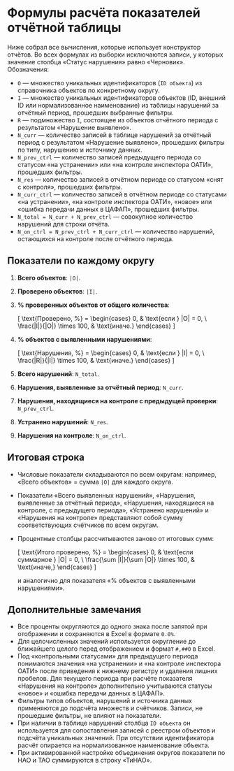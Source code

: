 # Формулы расчёта показателей отчётной таблицы

Ниже собрал все вычисления, которые использует конструктор отчётов. Во всех формулах из выборки исключаются записи, у которых значение столбца «Статус нарушения» равно «Черновик». Обозначения:

- `O` — множество уникальных идентификаторов (`ID объекта`) из справочника объектов по конкретному округу.
- `I` — множество уникальных идентификаторов объектов (ID, внешний ID или нормализованное наименование) из таблицы нарушений за отчётный период, прошедших выбранные фильтры.
- `R` — подмножество `I`, состоящее из объектов отчётного периода с результатом «Нарушение выявлено».
- `N_curr` — количество записей в таблице нарушений за отчётный период с результатом «Нарушение выявлено», прошедших фильтры по типу, нарушению и источнику данных.
- `N_prev_ctrl` — количество записей предыдущего периода со статусом «на устранении» или «на контроле инспектора ОАТИ», прошедших фильтры.
- `N_res` — количество записей в отчётном периоде со статусом «снят с контроля», прошедших фильтры.
- `N_curr_ctrl` — количество записей в отчётном периоде со статусами «на устранении», «на контроле инспектора ОАТИ», «новое» или «ошибка передачи данных в ЦАФАП», прошедших фильтры.
- `N_total = N_curr + N_prev_ctrl` — совокупное количество нарушений для строки отчёта.
- `N_on_ctrl = N_prev_ctrl + N_curr_ctrl` — количество нарушений, остающихся на контроле после отчётного периода.

## Показатели по каждому округу

1. **Всего объектов**: `|O|`.
2. **Проверено объектов**: `|I|`.
3. **% проверенных объектов от общего количества**: 
   
   \[
   \text{Проверено, %} =
   \begin{cases}
     0, & \text{если } |O| = 0, \\
     \frac{|I|}{|O|} \times 100, & \text{иначе.}
   \end{cases}
   \]

4. **% объектов с выявленными нарушениями**:

   \[
   \text{Нарушения, %} =
   \begin{cases}
     0, & \text{если } |I| = 0, \\
     \frac{|R|}{|I|} \times 100, & \text{иначе.}
   \end{cases}
   \]

5. **Всего нарушений**: `N_total`.
6. **Нарушения, выявленные за отчётный период**: `N_curr`.
7. **Нарушения, находящиеся на контроле с предыдущей проверки**: `N_prev_ctrl`.
8. **Устранено нарушений**: `N_res`.
9. **Нарушения на контроле**: `N_on_ctrl`.

## Итоговая строка

- Числовые показатели складываются по всем округам: например, «Всего объектов» = сумма `|O|` для каждого округа.
- Показатели «Всего выявленных нарушений», «Нарушения, выявленные за отчётный период», «Нарушения, находящиеся на контроле, с предыдущего периода», «Устранено нарушений» и «Нарушения на контроле» представляют собой сумму соответствующих счётчиков по всем округам.
- Процентные столбцы рассчитываются заново от итоговых сумм:
  
  \[
  \text{Итого проверено, %} =
  \begin{cases}
    0, & \text{если суммарное } |O| = 0, \\
    \frac{\sum |I|}{\sum |O|} \times 100, & \text{иначе,}
  \end{cases}
  \]
  
  и аналогично для показателя «% объектов с выявленными нарушениями».

## Дополнительные замечания

- Все проценты округляются до одного знака после запятой при отображении и сохраняются в Excel в формате `0.0%`.
- Для целочисленных значений используется округление до ближайшего целого перед отображением и формат `#,##0` в Excel.
- Под «контрольными статусами» для предыдущего периода понимаются значения «на устранении» и «на контроле инспектора ОАТИ» после приведения к нижнему регистру и удаления лишних пробелов. Для текущего периода при расчёте показателя «Нарушения на контроле» дополнительно учитываются статусы «новое» и «ошибка передачи данных в ЦАФАП».
- Фильтры типов объектов, нарушений и источника данных применяются до подсчёта множеств и счётчиков. Записи, не прошедшие фильтры, не влияют на показатели.
- При наличии в таблице нарушений столбца `ID объекта` он используется для сопоставления записей с реестром объектов и подсчёта уникальных значений. При отсутствии идентификатора расчёт опирается на нормализованное наименование объекта.
- При активированной настройке объединения округов показатели по НАО и ТАО суммируются в строку «ТиНАО».
